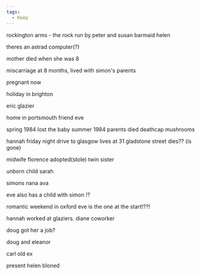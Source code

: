 ```yaml
---
tags:
  - Keep
---
```


rockington arms - the rock
run by peter and susan
barmaid helen

theres an astrad computer(?)

mother died when she was 8

miscarriage at 8 months, lived with simon's parents

pregnant now

holiday in brighton

eric
glazier

home in portsmouth
friend eve

spring 1984 lost the baby
summer 1984 parents died
deathcap mushrooms

hannah 
friday night drive to glasgow
lives at 31 gladstone street
dies?? (is gone)

midwife florence adopted(stole) twin sister

unborn child sarah

simons nana ava

eve also has a child with simon !?

romantic weekend in oxford
eve is the one at the start!??!

hannah worked at glaziers. diane coworker

doug got her a job?

doug and eleanor

carl old ex

present
helen bloned